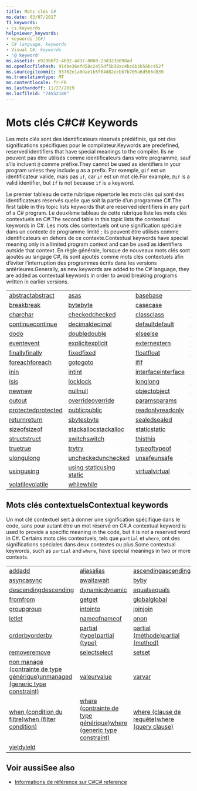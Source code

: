 ```yaml
---
title: Mots clés C#
ms.date: 03/07/2017
f1_keywords:
- cs.keywords
helpviewer_keywords:
- keywords [C#]
- C# language, keywords
- Visual C#, keywords
- '@ keyword'
ms.assetid: e929b0f2-4b92-4d37-8060-23d323b098ad
ms.openlocfilehash: 91dbe36efd58c2455df5b38ac4bc6b1b56bc452f
ms.sourcegitcommit: 93762e1a0dae1b5f64d82eebb7b705a6d566d839
ms.translationtype: MT
ms.contentlocale: fr-FR
ms.lasthandoff: 11/27/2019
ms.locfileid: "74552180"
---
```

# <a name="c-keywords"></a><span data-ttu-id="a1c08-102">Mots clés C#</span><span class="sxs-lookup"><span data-stu-id="a1c08-102">C# Keywords</span></span>

<span data-ttu-id="a1c08-103">Les mots clés sont des identificateurs réservés prédéfinis, qui ont des significations spécifiques pour le compilateur.</span><span class="sxs-lookup"><span data-stu-id="a1c08-103">Keywords are predefined, reserved identifiers that have special meanings to the compiler.</span></span> <span data-ttu-id="a1c08-104">Ils ne peuvent pas être utilisés comme identificateurs dans votre programme, sauf s’ils incluent `@` comme préfixe.</span><span class="sxs-lookup"><span data-stu-id="a1c08-104">They cannot be used as identifiers in your program unless they include `@` as a prefix.</span></span> <span data-ttu-id="a1c08-105">Par exemple, `@if` est un identificateur valide, mais pas `if`, car `if` est un mot clé.</span><span class="sxs-lookup"><span data-stu-id="a1c08-105">For example, `@if` is a valid identifier, but `if` is not because `if` is a keyword.</span></span>  
  
 <span data-ttu-id="a1c08-106">Le premier tableau de cette rubrique répertorie les mots clés qui sont des identificateurs réservés quelle que soit la partie d’un programme C#.</span><span class="sxs-lookup"><span data-stu-id="a1c08-106">The first table in this topic lists keywords that are reserved identifiers in any part of a C# program.</span></span> <span data-ttu-id="a1c08-107">Le deuxième tableau de cette rubrique liste les mots clés contextuels en C#.</span><span class="sxs-lookup"><span data-stu-id="a1c08-107">The second table in this topic lists the contextual keywords in C#.</span></span> <span data-ttu-id="a1c08-108">Les mots clés contextuels ont une signification spéciale dans un contexte de programme limité ; ils peuvent être utilisés comme identificateurs en dehors de ce contexte.</span><span class="sxs-lookup"><span data-stu-id="a1c08-108">Contextual keywords have special meaning only in a limited program context and can be used as identifiers outside that context.</span></span> <span data-ttu-id="a1c08-109">En règle générale, lorsque de nouveaux mots clés sont ajoutés au langage C#, ils sont ajoutés comme mots clés contextuels afin d’éviter l’interruption des programmes écrits dans les versions antérieures.</span><span class="sxs-lookup"><span data-stu-id="a1c08-109">Generally, as new keywords are added to the C# language, they are added as contextual keywords in order to avoid breaking programs written in earlier versions.</span></span>  
  
|||||  
|---|---|---|---|  
|[<span data-ttu-id="a1c08-110">abstract</span><span class="sxs-lookup"><span data-stu-id="a1c08-110">abstract</span></span>](abstract.md)|[<span data-ttu-id="a1c08-111">as</span><span class="sxs-lookup"><span data-stu-id="a1c08-111">as</span></span>](../operators/type-testing-and-cast.md#as-operator)|[<span data-ttu-id="a1c08-112">base</span><span class="sxs-lookup"><span data-stu-id="a1c08-112">base</span></span>](base.md)|[<span data-ttu-id="a1c08-113">bool</span><span class="sxs-lookup"><span data-stu-id="a1c08-113">bool</span></span>](../builtin-types/bool.md)|  
|[<span data-ttu-id="a1c08-114">break</span><span class="sxs-lookup"><span data-stu-id="a1c08-114">break</span></span>](break.md)|[<span data-ttu-id="a1c08-115">byte</span><span class="sxs-lookup"><span data-stu-id="a1c08-115">byte</span></span>](../builtin-types/integral-numeric-types.md)|[<span data-ttu-id="a1c08-116">case</span><span class="sxs-lookup"><span data-stu-id="a1c08-116">case</span></span>](switch.md)|[<span data-ttu-id="a1c08-117">catch</span><span class="sxs-lookup"><span data-stu-id="a1c08-117">catch</span></span>](try-catch.md)|  
|[<span data-ttu-id="a1c08-118">char</span><span class="sxs-lookup"><span data-stu-id="a1c08-118">char</span></span>](../builtin-types/char.md)|[<span data-ttu-id="a1c08-119">checked</span><span class="sxs-lookup"><span data-stu-id="a1c08-119">checked</span></span>](checked.md)|[<span data-ttu-id="a1c08-120">class</span><span class="sxs-lookup"><span data-stu-id="a1c08-120">class</span></span>](class.md)|[<span data-ttu-id="a1c08-121">const</span><span class="sxs-lookup"><span data-stu-id="a1c08-121">const</span></span>](const.md)|  
|[<span data-ttu-id="a1c08-122">continue</span><span class="sxs-lookup"><span data-stu-id="a1c08-122">continue</span></span>](continue.md)|[<span data-ttu-id="a1c08-123">decimal</span><span class="sxs-lookup"><span data-stu-id="a1c08-123">decimal</span></span>](../builtin-types/floating-point-numeric-types.md)|[<span data-ttu-id="a1c08-124">default</span><span class="sxs-lookup"><span data-stu-id="a1c08-124">default</span></span>](default.md)|[<span data-ttu-id="a1c08-125">delegate</span><span class="sxs-lookup"><span data-stu-id="a1c08-125">delegate</span></span>](../builtin-types/reference-types.md)|  
|[<span data-ttu-id="a1c08-126">do</span><span class="sxs-lookup"><span data-stu-id="a1c08-126">do</span></span>](do.md)|[<span data-ttu-id="a1c08-127">double</span><span class="sxs-lookup"><span data-stu-id="a1c08-127">double</span></span>](../builtin-types/floating-point-numeric-types.md)|[<span data-ttu-id="a1c08-128">else</span><span class="sxs-lookup"><span data-stu-id="a1c08-128">else</span></span>](if-else.md)|[<span data-ttu-id="a1c08-129">enum</span><span class="sxs-lookup"><span data-stu-id="a1c08-129">enum</span></span>](enum.md)|  
|[<span data-ttu-id="a1c08-130">event</span><span class="sxs-lookup"><span data-stu-id="a1c08-130">event</span></span>](event.md)|[<span data-ttu-id="a1c08-131">explicit</span><span class="sxs-lookup"><span data-stu-id="a1c08-131">explicit</span></span>](../operators/user-defined-conversion-operators.md)|[<span data-ttu-id="a1c08-132">extern</span><span class="sxs-lookup"><span data-stu-id="a1c08-132">extern</span></span>](extern.md)|[<span data-ttu-id="a1c08-133">false</span><span class="sxs-lookup"><span data-stu-id="a1c08-133">false</span></span>](../builtin-types/bool.md)|  
|[<span data-ttu-id="a1c08-134">finally</span><span class="sxs-lookup"><span data-stu-id="a1c08-134">finally</span></span>](try-finally.md)|[<span data-ttu-id="a1c08-135">fixed</span><span class="sxs-lookup"><span data-stu-id="a1c08-135">fixed</span></span>](fixed-statement.md)|[<span data-ttu-id="a1c08-136">float</span><span class="sxs-lookup"><span data-stu-id="a1c08-136">float</span></span>](../builtin-types/floating-point-numeric-types.md)|[<span data-ttu-id="a1c08-137">for</span><span class="sxs-lookup"><span data-stu-id="a1c08-137">for</span></span>](for.md)|  
|[<span data-ttu-id="a1c08-138">foreach</span><span class="sxs-lookup"><span data-stu-id="a1c08-138">foreach</span></span>](foreach-in.md)|[<span data-ttu-id="a1c08-139">goto</span><span class="sxs-lookup"><span data-stu-id="a1c08-139">goto</span></span>](goto.md)|[<span data-ttu-id="a1c08-140">if</span><span class="sxs-lookup"><span data-stu-id="a1c08-140">if</span></span>](if-else.md)|[<span data-ttu-id="a1c08-141">implicit</span><span class="sxs-lookup"><span data-stu-id="a1c08-141">implicit</span></span>](../operators/user-defined-conversion-operators.md)|  
|[<span data-ttu-id="a1c08-142">in</span><span class="sxs-lookup"><span data-stu-id="a1c08-142">in</span></span>](in.md)|[<span data-ttu-id="a1c08-143">int</span><span class="sxs-lookup"><span data-stu-id="a1c08-143">int</span></span>](../builtin-types/integral-numeric-types.md)|[<span data-ttu-id="a1c08-144">interface</span><span class="sxs-lookup"><span data-stu-id="a1c08-144">interface</span></span>](interface.md)|[<span data-ttu-id="a1c08-145">internal</span><span class="sxs-lookup"><span data-stu-id="a1c08-145">internal</span></span>](internal.md)|
|[<span data-ttu-id="a1c08-146">is</span><span class="sxs-lookup"><span data-stu-id="a1c08-146">is</span></span>](is.md)|[<span data-ttu-id="a1c08-147">lock</span><span class="sxs-lookup"><span data-stu-id="a1c08-147">lock</span></span>](lock-statement.md)|[<span data-ttu-id="a1c08-148">long</span><span class="sxs-lookup"><span data-stu-id="a1c08-148">long</span></span>](../builtin-types/integral-numeric-types.md)|[<span data-ttu-id="a1c08-149">namespace</span><span class="sxs-lookup"><span data-stu-id="a1c08-149">namespace</span></span>](namespace.md)|
|[<span data-ttu-id="a1c08-150">new</span><span class="sxs-lookup"><span data-stu-id="a1c08-150">new</span></span>](../operators/new-operator.md)|[<span data-ttu-id="a1c08-151">null</span><span class="sxs-lookup"><span data-stu-id="a1c08-151">null</span></span>](null.md)|[<span data-ttu-id="a1c08-152">object</span><span class="sxs-lookup"><span data-stu-id="a1c08-152">object</span></span>](../builtin-types/reference-types.md)|[<span data-ttu-id="a1c08-153">operator</span><span class="sxs-lookup"><span data-stu-id="a1c08-153">operator</span></span>](../operators/operator-overloading.md)|
|[<span data-ttu-id="a1c08-154">out</span><span class="sxs-lookup"><span data-stu-id="a1c08-154">out</span></span>](out.md)|[<span data-ttu-id="a1c08-155">override</span><span class="sxs-lookup"><span data-stu-id="a1c08-155">override</span></span>](override.md)|[<span data-ttu-id="a1c08-156">params</span><span class="sxs-lookup"><span data-stu-id="a1c08-156">params</span></span>](params.md)|[<span data-ttu-id="a1c08-157">private</span><span class="sxs-lookup"><span data-stu-id="a1c08-157">private</span></span>](private.md)|
|[<span data-ttu-id="a1c08-158">protected</span><span class="sxs-lookup"><span data-stu-id="a1c08-158">protected</span></span>](protected.md)|[<span data-ttu-id="a1c08-159">public</span><span class="sxs-lookup"><span data-stu-id="a1c08-159">public</span></span>](public.md)|[<span data-ttu-id="a1c08-160">readonly</span><span class="sxs-lookup"><span data-stu-id="a1c08-160">readonly</span></span>](readonly.md)|[<span data-ttu-id="a1c08-161">ref</span><span class="sxs-lookup"><span data-stu-id="a1c08-161">ref</span></span>](ref.md)|
|[<span data-ttu-id="a1c08-162">return</span><span class="sxs-lookup"><span data-stu-id="a1c08-162">return</span></span>](return.md)|[<span data-ttu-id="a1c08-163">sbyte</span><span class="sxs-lookup"><span data-stu-id="a1c08-163">sbyte</span></span>](../builtin-types/integral-numeric-types.md)|[<span data-ttu-id="a1c08-164">sealed</span><span class="sxs-lookup"><span data-stu-id="a1c08-164">sealed</span></span>](sealed.md)|[<span data-ttu-id="a1c08-165">short</span><span class="sxs-lookup"><span data-stu-id="a1c08-165">short</span></span>](../builtin-types/integral-numeric-types.md)||
[<span data-ttu-id="a1c08-166">sizeof</span><span class="sxs-lookup"><span data-stu-id="a1c08-166">sizeof</span></span>](../operators/sizeof.md)|[<span data-ttu-id="a1c08-167">stackalloc</span><span class="sxs-lookup"><span data-stu-id="a1c08-167">stackalloc</span></span>](../operators/stackalloc.md)|[<span data-ttu-id="a1c08-168">static</span><span class="sxs-lookup"><span data-stu-id="a1c08-168">static</span></span>](static.md)|[<span data-ttu-id="a1c08-169">string</span><span class="sxs-lookup"><span data-stu-id="a1c08-169">string</span></span>](../builtin-types/reference-types.md)|
|[<span data-ttu-id="a1c08-170">struct</span><span class="sxs-lookup"><span data-stu-id="a1c08-170">struct</span></span>](struct.md)|[<span data-ttu-id="a1c08-171">switch</span><span class="sxs-lookup"><span data-stu-id="a1c08-171">switch</span></span>](switch.md)|[<span data-ttu-id="a1c08-172">this</span><span class="sxs-lookup"><span data-stu-id="a1c08-172">this</span></span>](this.md)|[<span data-ttu-id="a1c08-173">throw</span><span class="sxs-lookup"><span data-stu-id="a1c08-173">throw</span></span>](throw.md)|
|[<span data-ttu-id="a1c08-174">true</span><span class="sxs-lookup"><span data-stu-id="a1c08-174">true</span></span>](../builtin-types/bool.md)|[<span data-ttu-id="a1c08-175">try</span><span class="sxs-lookup"><span data-stu-id="a1c08-175">try</span></span>](try-catch.md)|[<span data-ttu-id="a1c08-176">typeof</span><span class="sxs-lookup"><span data-stu-id="a1c08-176">typeof</span></span>](../operators/type-testing-and-cast.md#typeof-operator)|[<span data-ttu-id="a1c08-177">uint</span><span class="sxs-lookup"><span data-stu-id="a1c08-177">uint</span></span>](../builtin-types/integral-numeric-types.md)|
|[<span data-ttu-id="a1c08-178">ulong</span><span class="sxs-lookup"><span data-stu-id="a1c08-178">ulong</span></span>](../builtin-types/integral-numeric-types.md)|[<span data-ttu-id="a1c08-179">unchecked</span><span class="sxs-lookup"><span data-stu-id="a1c08-179">unchecked</span></span>](unchecked.md)|[<span data-ttu-id="a1c08-180">unsafe</span><span class="sxs-lookup"><span data-stu-id="a1c08-180">unsafe</span></span>](unsafe.md)|[<span data-ttu-id="a1c08-181">ushort</span><span class="sxs-lookup"><span data-stu-id="a1c08-181">ushort</span></span>](../builtin-types/integral-numeric-types.md)|
|[<span data-ttu-id="a1c08-182">using</span><span class="sxs-lookup"><span data-stu-id="a1c08-182">using</span></span>](using.md)|[<span data-ttu-id="a1c08-183">using static</span><span class="sxs-lookup"><span data-stu-id="a1c08-183">using static</span></span>](using-static.md)|[<span data-ttu-id="a1c08-184">virtual</span><span class="sxs-lookup"><span data-stu-id="a1c08-184">virtual</span></span>](virtual.md)|[<span data-ttu-id="a1c08-185">void</span><span class="sxs-lookup"><span data-stu-id="a1c08-185">void</span></span>](void.md)|
|[<span data-ttu-id="a1c08-186">volatile</span><span class="sxs-lookup"><span data-stu-id="a1c08-186">volatile</span></span>](volatile.md)|[<span data-ttu-id="a1c08-187">while</span><span class="sxs-lookup"><span data-stu-id="a1c08-187">while</span></span>](while.md)|

## <a name="contextual-keywords"></a><span data-ttu-id="a1c08-188">Mots clés contextuels</span><span class="sxs-lookup"><span data-stu-id="a1c08-188">Contextual keywords</span></span>

 <span data-ttu-id="a1c08-189">Un mot clé contextuel sert à donner une signification spécifique dans le code, sans pour autant être un mot réservé en C#.</span><span class="sxs-lookup"><span data-stu-id="a1c08-189">A contextual keyword is used to provide a specific meaning in the code, but it is not a reserved word in C#.</span></span> <span data-ttu-id="a1c08-190">Certains mots clés contextuels, tels que `partial` et `where`, ont des significations spéciales dans deux contextes ou plus.</span><span class="sxs-lookup"><span data-stu-id="a1c08-190">Some contextual keywords, such as `partial` and `where`, have special meanings in two or more contexts.</span></span>  
  
||||  
|---|---|---|  
|[<span data-ttu-id="a1c08-191">add</span><span class="sxs-lookup"><span data-stu-id="a1c08-191">add</span></span>](add.md)|[<span data-ttu-id="a1c08-192">alias</span><span class="sxs-lookup"><span data-stu-id="a1c08-192">alias</span></span>](extern-alias.md)|[<span data-ttu-id="a1c08-193">ascending</span><span class="sxs-lookup"><span data-stu-id="a1c08-193">ascending</span></span>](ascending.md)|
|[<span data-ttu-id="a1c08-194">async</span><span class="sxs-lookup"><span data-stu-id="a1c08-194">async</span></span>](async.md)|[<span data-ttu-id="a1c08-195">await</span><span class="sxs-lookup"><span data-stu-id="a1c08-195">await</span></span>](../operators/await.md)|[<span data-ttu-id="a1c08-196">by</span><span class="sxs-lookup"><span data-stu-id="a1c08-196">by</span></span>](by.md)|
|[<span data-ttu-id="a1c08-197">descending</span><span class="sxs-lookup"><span data-stu-id="a1c08-197">descending</span></span>](descending.md)|[<span data-ttu-id="a1c08-198">dynamic</span><span class="sxs-lookup"><span data-stu-id="a1c08-198">dynamic</span></span>](../builtin-types/reference-types.md)|[<span data-ttu-id="a1c08-199">equals</span><span class="sxs-lookup"><span data-stu-id="a1c08-199">equals</span></span>](equals.md)|
|[<span data-ttu-id="a1c08-200">from</span><span class="sxs-lookup"><span data-stu-id="a1c08-200">from</span></span>](from-clause.md)|[<span data-ttu-id="a1c08-201">get</span><span class="sxs-lookup"><span data-stu-id="a1c08-201">get</span></span>](get.md)|[<span data-ttu-id="a1c08-202">global</span><span class="sxs-lookup"><span data-stu-id="a1c08-202">global</span></span>](../operators/namespace-alias-qualifier.md)|
|[<span data-ttu-id="a1c08-203">group</span><span class="sxs-lookup"><span data-stu-id="a1c08-203">group</span></span>](group-clause.md)|[<span data-ttu-id="a1c08-204">into</span><span class="sxs-lookup"><span data-stu-id="a1c08-204">into</span></span>](into.md)|[<span data-ttu-id="a1c08-205">join</span><span class="sxs-lookup"><span data-stu-id="a1c08-205">join</span></span>](join-clause.md)|
|[<span data-ttu-id="a1c08-206">let</span><span class="sxs-lookup"><span data-stu-id="a1c08-206">let</span></span>](let-clause.md)|[<span data-ttu-id="a1c08-207">nameof</span><span class="sxs-lookup"><span data-stu-id="a1c08-207">nameof</span></span>](../operators/nameof.md)|[<span data-ttu-id="a1c08-208">on</span><span class="sxs-lookup"><span data-stu-id="a1c08-208">on</span></span>](on.md)|
|[<span data-ttu-id="a1c08-209">orderby</span><span class="sxs-lookup"><span data-stu-id="a1c08-209">orderby</span></span>](orderby-clause.md)|[<span data-ttu-id="a1c08-210">partial (type)</span><span class="sxs-lookup"><span data-stu-id="a1c08-210">partial (type)</span></span>](partial-type.md)|[<span data-ttu-id="a1c08-211">partial (méthode)</span><span class="sxs-lookup"><span data-stu-id="a1c08-211">partial (method)</span></span>](partial-method.md)|
|[<span data-ttu-id="a1c08-212">remove</span><span class="sxs-lookup"><span data-stu-id="a1c08-212">remove</span></span>](remove.md)|[<span data-ttu-id="a1c08-213">select</span><span class="sxs-lookup"><span data-stu-id="a1c08-213">select</span></span>](select-clause.md)|[<span data-ttu-id="a1c08-214">set</span><span class="sxs-lookup"><span data-stu-id="a1c08-214">set</span></span>](set.md)|
|[<span data-ttu-id="a1c08-215">non managé (contrainte de type générique)</span><span class="sxs-lookup"><span data-stu-id="a1c08-215">unmanaged (generic type constraint)</span></span>](where-generic-type-constraint.md)|[<span data-ttu-id="a1c08-216">valeur</span><span class="sxs-lookup"><span data-stu-id="a1c08-216">value</span></span>](value.md)|[<span data-ttu-id="a1c08-217">var</span><span class="sxs-lookup"><span data-stu-id="a1c08-217">var</span></span>](var.md)|
|[<span data-ttu-id="a1c08-218">when (condition du filtre)</span><span class="sxs-lookup"><span data-stu-id="a1c08-218">when (filter condition)</span></span>](when.md)|[<span data-ttu-id="a1c08-219">where (contrainte de type générique)</span><span class="sxs-lookup"><span data-stu-id="a1c08-219">where (generic type constraint)</span></span>](where-generic-type-constraint.md)|[<span data-ttu-id="a1c08-220">where (clause de requête)</span><span class="sxs-lookup"><span data-stu-id="a1c08-220">where (query clause)</span></span>](where-clause.md)|
|[<span data-ttu-id="a1c08-221">yield</span><span class="sxs-lookup"><span data-stu-id="a1c08-221">yield</span></span>](yield.md)| | |
  
## <a name="see-also"></a><span data-ttu-id="a1c08-222">Voir aussi</span><span class="sxs-lookup"><span data-stu-id="a1c08-222">See also</span></span>

- [<span data-ttu-id="a1c08-223">Informations de référence sur C#</span><span class="sxs-lookup"><span data-stu-id="a1c08-223">C# reference</span></span>](../index.md)
